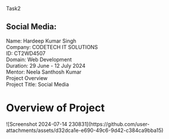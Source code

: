 Task2

## Social Media:

Name: Hardeep Kumar Singh <br> 
Company: CODETECH IT SOLUTIONS <br> 
ID: CT2WD4507 <br> 
Domain: Web Development <br> 
Duration: 29 June - 12 July 2024 <br> 
Mentor: Neela Santhosh Kumar <br> 
Project Overview  <br>
Project Title: Social Media <br> 

<h1>Overview of Project</h1>
![Screenshot 2024-07-14 230831](https://github.com/user-attachments/assets/d32dca1e-e690-49c6-9d42-c384ca9bba15)
